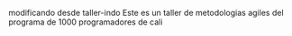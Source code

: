 modificando desde taller-indo
Este es un taller de metodologias agiles
del programa de 1000 programadores de cali